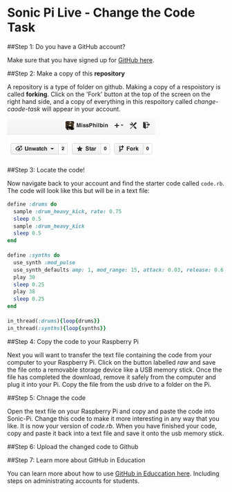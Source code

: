 # Sonic Pi Live - Change the Code Task

##Step 1: Do you have a GitHub account?

Make sure that you have signed up for [GitHub here](https://github.com/). 

##Step 2: Make a copy of this **repository**

A repository is a type of folder on github. Making a copy of a respoistory is called **forking**. Click on the 'Fork' button at the top of the screen on the right hand side, and a copy of everything in this respoitory called *change-caode-task* will appear in your account.

![](forking.png)

##Step 3: Locate the code!

Now navigate back to your account and find the starter code called `code.rb`. The code will look like this but will be in a text file:

````ruby
define :drums do
  sample :drum_heavy_kick, rate: 0.75
  sleep 0.5
  sample :drum_heavy_kick
  sleep 0.5
end

define :synths do
  use_synth :mod_pulse
  use_synth_defaults amp: 1, mod_range: 15, attack: 0.03, release: 0.6, cutoff: 80, pulse_width: 0.2, mod_rate: 4
  play 30
  sleep 0.25
  play 38
  sleep 0.25
end

in_thread(:drums){loop{drums}}
in_thread(:synths){loop{synths}}
````

##Step 4: Copy the code to your Raspberry Pi

Next you will want to transfer the text file containing the code from your computer to your Raspberry Pi. Click on the button labelled *raw* and save the file onto a removable storage device like a USB memory stick. Once the file has completed the download, remove it safely from the computer and plug it into your Pi. Copy the file from the usb drive to a folder on the Pi. 

##Step 5: Chnage the code

Open the text file on your Raspberry Pi and copy and paste the code into Sonic-Pi. Change this code to make it more interesting in any way that you like. It is now your version of *code.rb*. When you have finished your code, copy and paste it back into a text file and save it onto the usb memory stick.

##Step 6: Upload the changed code to Github



##Step 7: Learn more about GitHub in Education

You can learn more about how to use [GitHub in Educcation here](https://education.github.com/guide). Including steps on administrating accounts for students. 




